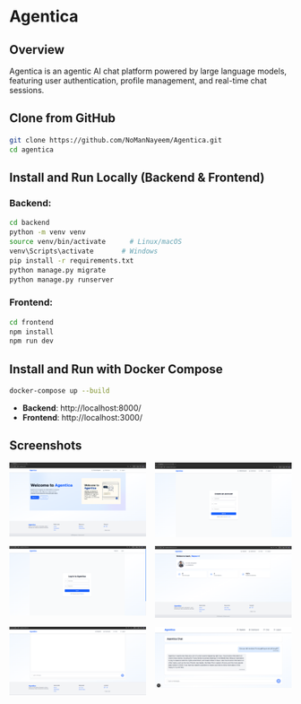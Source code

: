 # Agentica

## Overview  
Agentica is an agentic AI chat platform powered by large language models, featuring user authentication, profile management, and real-time chat sessions.

## Clone from GitHub  
```bash
git clone https://github.com/NoManNayeem/Agentica.git
cd agentica
```

## Install and Run Locally (Backend & Frontend)

### Backend:
```bash
cd backend
python -m venv venv
source venv/bin/activate      # Linux/macOS
venv\Scripts\activate       # Windows
pip install -r requirements.txt
python manage.py migrate
python manage.py runserver
```

### Frontend:
```bash
cd frontend
npm install
npm run dev
```

## Install and Run with Docker Compose
```bash
docker-compose up --build
```

- **Backend**: http://localhost:8000/  
- **Frontend**: http://localhost:3000/

## Screenshots

<div style="display: grid; grid-template-columns: repeat(auto-fit, minmax(200px, 1fr)); gap: 16px;">
  <img src="./screenshots/screenshot_1.png" alt="Screenshot 1" />
  <img src="./screenshots/screenshot_2.png" alt="Screenshot 2" />
  <img src="./screenshots/screenshot_3.png" alt="Screenshot 3" />
  <img src="./screenshots/screenshot_4.png" alt="Screenshot 4" />
  <img src="./screenshots/screenshot_5.png" alt="Screenshot 5" />
  <img src="./screenshots/screenshot_6.png" alt="Screenshot 6" />
</div>